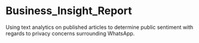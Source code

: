 # Business_Insight_Report
Using text analytics on published articles to determine public sentiment with regards to privacy concerns surrounding WhatsApp.
